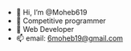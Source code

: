 - 👋 Hi, I’m @Moheb619
- 👀 Competitive programmer
- 🌱 Web Developer
- 📫 email: 6moheb19@gmail.com

<!---
Moheb619/Moheb619 is a ✨ special ✨ repository because its `README.md` (this file) appears on your GitHub profile.
You can click the Preview link to take a look at your changes.
--->
